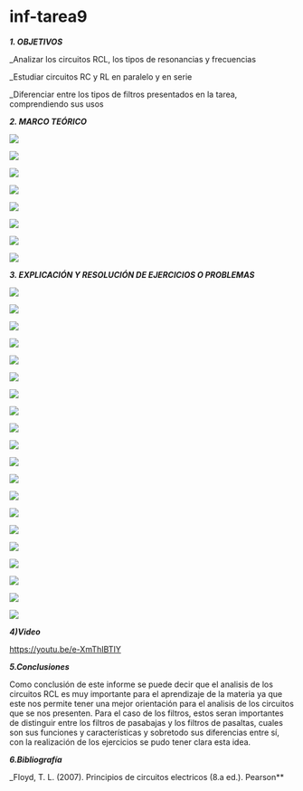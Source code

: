 # inf-tarea9
***1. OBJETIVOS***

_Analizar los circuitos RCL, los tipos de resonancias y frecuencias

_Estudiar circuitos RC y RL en paralelo y en serie

_Diferenciar entre los tipos de filtros presentados en la tarea, comprendiendo sus usos

***2. MARCO TEÓRICO*** 

![](https://github.com/smvaca2/inf-tarea9/blob/9c2e39ca22bfd1b35480922cd5b3b29676f6e203/1.PNG)

![](https://github.com/smvaca2/inf-tarea9/blob/9c2e39ca22bfd1b35480922cd5b3b29676f6e203/2.PNG)

![](https://github.com/smvaca2/inf-tarea9/blob/9c2e39ca22bfd1b35480922cd5b3b29676f6e203/3.PNG)

![](https://github.com/smvaca2/inf-tarea9/blob/9c2e39ca22bfd1b35480922cd5b3b29676f6e203/4.PNG)

![](https://github.com/smvaca2/inf-tarea9/blob/9c2e39ca22bfd1b35480922cd5b3b29676f6e203/5.PNG)

![](https://github.com/smvaca2/inf-tarea9/blob/9c2e39ca22bfd1b35480922cd5b3b29676f6e203/6.PNG)

![](https://github.com/smvaca2/inf-tarea9/blob/9c2e39ca22bfd1b35480922cd5b3b29676f6e203/7.PNG)

![](https://github.com/smvaca2/inf-tarea9/blob/9c2e39ca22bfd1b35480922cd5b3b29676f6e203/8.PNG)

***3. EXPLICACIÓN Y RESOLUCIÓN DE EJERCICIOS O PROBLEMAS***

![](https://github.com/smvaca2/inf-tarea9/blob/336971d6aa4b3694e20ff865e36452eabe32af03/a.PNG)

![](https://github.com/smvaca2/inf-tarea9/blob/336971d6aa4b3694e20ff865e36452eabe32af03/b.PNG)

![](https://github.com/smvaca2/inf-tarea9/blob/336971d6aa4b3694e20ff865e36452eabe32af03/c.PNG)

![](https://github.com/smvaca2/inf-tarea9/blob/336971d6aa4b3694e20ff865e36452eabe32af03/d.PNG)

![](https://github.com/smvaca2/inf-tarea9/blob/336971d6aa4b3694e20ff865e36452eabe32af03/e.PNG)

![](https://github.com/smvaca2/inf-tarea9/blob/336971d6aa4b3694e20ff865e36452eabe32af03/f.PNG)

![](https://github.com/smvaca2/inf-tarea9/blob/336971d6aa4b3694e20ff865e36452eabe32af03/g.PNG)

![](https://github.com/smvaca2/inf-tarea9/blob/336971d6aa4b3694e20ff865e36452eabe32af03/h.PNG)

![](https://github.com/smvaca2/inf-tarea9/blob/336971d6aa4b3694e20ff865e36452eabe32af03/i.PNG)

![](https://github.com/smvaca2/inf-tarea9/blob/336971d6aa4b3694e20ff865e36452eabe32af03/k.PNG)

![](https://github.com/smvaca2/inf-tarea9/blob/336971d6aa4b3694e20ff865e36452eabe32af03/l.PNG)

![](https://github.com/smvaca2/inf-tarea9/blob/336971d6aa4b3694e20ff865e36452eabe32af03/m.PNG)

![](https://github.com/smvaca2/inf-tarea9/blob/336971d6aa4b3694e20ff865e36452eabe32af03/n.PNG)

![](https://github.com/smvaca2/inf-tarea9/blob/336971d6aa4b3694e20ff865e36452eabe32af03/o.PNG)

![](https://github.com/smvaca2/inf-tarea9/blob/336971d6aa4b3694e20ff865e36452eabe32af03/p.PNG)

![](https://github.com/smvaca2/inf-tarea9/blob/336971d6aa4b3694e20ff865e36452eabe32af03/q.PNG)

![](https://github.com/smvaca2/inf-tarea9/blob/336971d6aa4b3694e20ff865e36452eabe32af03/r.PNG)

![](https://github.com/smvaca2/inf-tarea9/blob/336971d6aa4b3694e20ff865e36452eabe32af03/s.PNG)

![](https://github.com/smvaca2/inf-tarea9/blob/336971d6aa4b3694e20ff865e36452eabe32af03/t.PNG)

![](https://github.com/smvaca2/inf-tarea9/blob/336971d6aa4b3694e20ff865e36452eabe32af03/u.PNG)

***4)Video***

https://youtu.be/e-XmThIBTIY

***5.Conclusiones***

Como conclusión de este informe se puede decir que el analisis de los circuitos RCL es muy importante para el aprendizaje de la materia ya que este nos permite tener una mejor orientación para el analisis de los circuitos que se nos presenten. Para el caso de los filtros, estos seran importantes de distinguir entre los filtros de pasabajas y los filtros de pasaltas, cuales son sus funciones y características y sobretodo sus diferencias entre sí, con la realización de los ejercicios se pudo tener clara esta idea.

***6.Bibliografía***

_Floyd, T. L. (2007). Principios de circuitos electricos (8.a ed.). Pearson**
